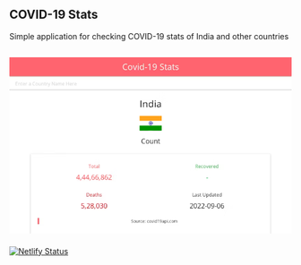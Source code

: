 ## COVID-19 Stats

Simple application for checking COVID-19 stats of India and other countries

## [![shopper ave screenshot](src/assets/screenshot.png 'Home')](#)

[![Netlify Status](https://api.netlify.com/api/v1/badges/d7d9e589-a676-47e7-8a7f-1933f9ff465f/deploy-status)](https://app.netlify.com/sites/covid-19-stats/deploys)
